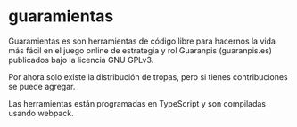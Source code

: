 # guaramientas
Guaramientas es son herramientas de código libre para hacernos la vida más fácil en el juego online de estrategia y rol Guaranpis (guaranpis.es) publicados bajo la licencia GNU GPLv3.

Por ahora solo existe la distribución de tropas, pero si tienes contribuciones se puede agregar.

Las herramientas están programadas en TypeScript y son compiladas usando webpack.
